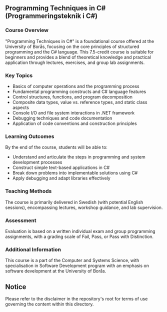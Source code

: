 ## Programming Techniques in C# (Programmeringsteknik i C#)

### Course Overview
"Programming Techniques in C#" is a foundational course offered at the University of Borås, focusing on the core principles of structured programming and the C# language. 
This 7.5-credit course is suitable for beginners and provides a blend of theoretical knowledge and practical application through lectures, exercises, and group lab assignments.

### Key Topics
- Basics of computer operations and the programming process
- Fundamental programming constructs and C# language features
- Control structures, functions, and program decomposition
- Composite data types, value vs. reference types, and static class aspects
- Console I/O and file system interactions in .NET framework
- Debugging techniques and code documentation
- Application of code conventions and construction principles

### Learning Outcomes
By the end of the course, students will be able to:
- Understand and articulate the steps in programming and system development processes
- Construct simple text-based applications in C#
- Break down problems into implementable solutions using C#
- Apply debugging and adapt libraries effectively

### Teaching Methods
The course is primarily delivered in Swedish (with potential English sessions), encompassing lectures, workshop guidance, and lab supervision.

### Assessment
Evaluation is based on a written individual exam and group programming assignments, with a grading scale of Fail, Pass, or Pass with Distinction.

### Additional Information
This course is a part of the Computer and Systems Science, with specialisation in Software Development program with an emphasis on software development at the University of Borås.

## Notice

Please refer to the disclaimer in the repository's root for terms of use governing the content within this directory.
